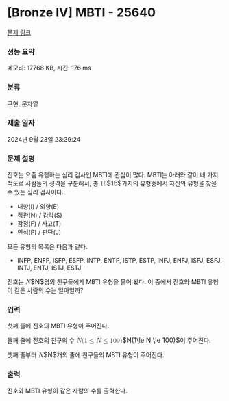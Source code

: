 # [Bronze IV] MBTI - 25640 

[문제 링크](https://www.acmicpc.net/problem/25640) 

### 성능 요약

메모리: 17768 KB, 시간: 176 ms

### 분류

구현, 문자열

### 제출 일자

2024년 9월 23일 23:39:24

### 문제 설명

<p>진호는 요즘 유행하는 심리 검사인 MBTI에 관심이 많다. MBTI는 아래와 같이 네 가지 척도로 사람들의 성격을 구분해서, 총 <mjx-container class="MathJax" jax="CHTML" style="font-size: 109%; position: relative;"><mjx-math class="MJX-TEX" aria-hidden="true"><mjx-mn class="mjx-n"><mjx-c class="mjx-c31"></mjx-c><mjx-c class="mjx-c36"></mjx-c></mjx-mn></mjx-math><mjx-assistive-mml unselectable="on" display="inline"><math xmlns="http://www.w3.org/1998/Math/MathML"><mn>16</mn></math></mjx-assistive-mml><span aria-hidden="true" class="no-mathjax mjx-copytext">$16$</span></mjx-container>가지의 유형중에서 자신의 유형을 찾을 수 있는 심리 검사이다.</p>

<ul>
	<li>내향(I) / 외향(E)</li>
	<li>직관(N) / 감각(S)</li>
	<li>감정(F) / 사고(T)</li>
	<li>인식(P) / 판단(J)</li>
</ul>

<p>모든 유형의 목록은 다음과 같다.</p>

<ul>
	<li>INFP, ENFP, ISFP, ESFP, INTP, ENTP, ISTP, ESTP, INFJ, ENFJ, ISFJ, ESFJ, INTJ, ENTJ, ISTJ, ESTJ</li>
</ul>

<p>진호는 <mjx-container class="MathJax" jax="CHTML" style="font-size: 109%; position: relative;"><mjx-math class="MJX-TEX" aria-hidden="true"><mjx-mi class="mjx-i"><mjx-c class="mjx-c1D441 TEX-I"></mjx-c></mjx-mi></mjx-math><mjx-assistive-mml unselectable="on" display="inline"><math xmlns="http://www.w3.org/1998/Math/MathML"><mi>N</mi></math></mjx-assistive-mml><span aria-hidden="true" class="no-mathjax mjx-copytext">$N$</span></mjx-container>명의 친구들에게 MBTI 유형을 물어 봤다. 이 중에서 진호와 MBTI 유형이 같은 사람의 수는 얼마일까?</p>

### 입력 

 <p>첫째 줄에 진호의 MBTI 유형이 주어진다.</p>

<p>둘째 줄에 진호의 친구의 수 <mjx-container class="MathJax" jax="CHTML" style="font-size: 109%; position: relative;"><mjx-math class="MJX-TEX" aria-hidden="true"><mjx-mi class="mjx-i"><mjx-c class="mjx-c1D441 TEX-I"></mjx-c></mjx-mi><mjx-mo class="mjx-n"><mjx-c class="mjx-c28"></mjx-c></mjx-mo><mjx-mn class="mjx-n"><mjx-c class="mjx-c31"></mjx-c></mjx-mn><mjx-mo class="mjx-n" space="4"><mjx-c class="mjx-c2264"></mjx-c></mjx-mo><mjx-mi class="mjx-i" space="4"><mjx-c class="mjx-c1D441 TEX-I"></mjx-c></mjx-mi><mjx-mo class="mjx-n" space="4"><mjx-c class="mjx-c2264"></mjx-c></mjx-mo><mjx-mn class="mjx-n" space="4"><mjx-c class="mjx-c31"></mjx-c><mjx-c class="mjx-c30"></mjx-c><mjx-c class="mjx-c30"></mjx-c></mjx-mn><mjx-mo class="mjx-n"><mjx-c class="mjx-c29"></mjx-c></mjx-mo></mjx-math><mjx-assistive-mml unselectable="on" display="inline"><math xmlns="http://www.w3.org/1998/Math/MathML"><mi>N</mi><mo stretchy="false">(</mo><mn>1</mn><mo>≤</mo><mi>N</mi><mo>≤</mo><mn>100</mn><mo stretchy="false">)</mo></math></mjx-assistive-mml><span aria-hidden="true" class="no-mathjax mjx-copytext">$N(1\le N \le 100)$</span></mjx-container>이 주어진다.</p>

<p>셋째 줄부터 <mjx-container class="MathJax" jax="CHTML" style="font-size: 109%; position: relative;"><mjx-math class="MJX-TEX" aria-hidden="true"><mjx-mi class="mjx-i"><mjx-c class="mjx-c1D441 TEX-I"></mjx-c></mjx-mi></mjx-math><mjx-assistive-mml unselectable="on" display="inline"><math xmlns="http://www.w3.org/1998/Math/MathML"><mi>N</mi></math></mjx-assistive-mml><span aria-hidden="true" class="no-mathjax mjx-copytext">$N$</span></mjx-container>개의 줄에 친구들의 MBTI 유형이 주어진다.</p>

### 출력 

 <p>진호와 MBTI 유형이 같은 사람의 수를 출력한다.</p>

